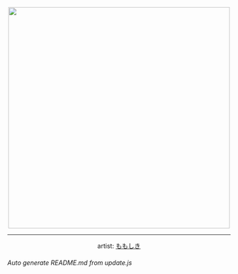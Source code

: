 
<p align="center">
  <img width="500" src="https://nekos.best/api/v2/neko/f0a4d0ff-8501-4fad-8d27-1f1098c542c1.png">
  <hr/>
  <center>
    artist: <a href="https://www.pixiv.net/en/artworks/92321197">ももしき</a>
  </center>
</p>


###### Auto generate README.md from update.js

